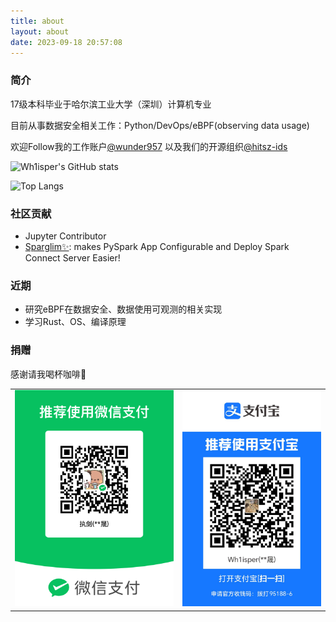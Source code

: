 ```yaml
---
title: about
layout: about
date: 2023-09-18 20:57:08
---
```

### 简介

17级本科毕业于哈尔滨工业大学（深圳）计算机专业

目前从事数据安全相关工作：Python/DevOps/eBPF(observing data usage)

欢迎Follow我的工作账户[@wunder957](https://github.com/wunder957) 以及我们的开源组织[@hitsz-ids](https://github.com/hitsz-ids/)


![Wh1isper's GitHub stats](https://github-readme-stats.vercel.app/api?username=wh1isper&count_private=true)

![Top Langs](https://github-readme-stats.vercel.app/api/top-langs/?username=wh1isper&hide=javascript,css,html&layout=compact)

### 社区贡献

- Jupyter Contributor
- [Sparglim✨](https://github.com/Wh1isper/sparglim/): makes PySpark App Configurable and Deploy Spark Connect Server Easier!

### 近期

- 研究eBPF在数据安全、数据使用可观测的相关实现
- 学习Rust、OS、编译原理

### 捐赠

感谢请我喝杯咖啡🎉

<table><tr>
<td><img src=/img/wepay-qr.png />
<td> <img src=/img/alipay-qr.jpg />
</tr></table>
